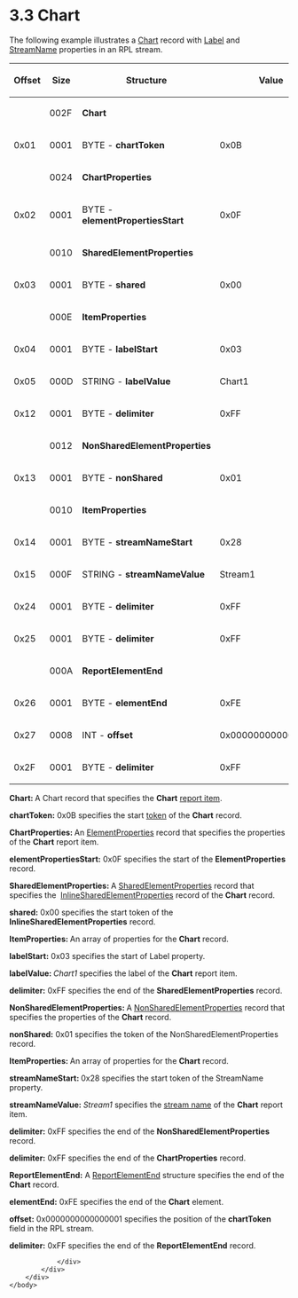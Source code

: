 <html dir="LTR" xmlns:mshelp="http://msdn.microsoft.com/mshelp" xmlns:ddue="http://ddue.schemas.microsoft.com/authoring/2003/5" xmlns:xlink="http://www.w3.org/1999/xlink" xmlns:tool="http://www.microsoft.com/tooltip">
    <head>
        <meta http-equiv="Content-Type" content="text/html; CHARSET=utf-8"></meta>
        <meta name="save" content="history"></meta>
        <title>3.3 Chart</title>
        <xml>
            <mshelp:toctitle title="3.3 Chart"></mshelp:toctitle>
            <mshelp:rltitle title="[MS-RPL]: Chart"></mshelp:rltitle>
            <mshelp:keyword index="A" term="47e45e82-9a0d-43ec-97bc-1086e313a7da"></mshelp:keyword>
            <mshelp:attr name="DCSext.ContentType" value="open specification"></mshelp:attr>
            <mshelp:attr name="AssetID" value="47e45e82-9a0d-43ec-97bc-1086e313a7da"></mshelp:attr>
            <mshelp:attr name="TopicType" value="kbRef"></mshelp:attr>
            <mshelp:attr name="DCSext.Title" value="[MS-RPL]: Chart" />
        </xml>
    </head>
    <body>
        <div id="header">
            <h1 class="heading">3.3 Chart</h1>
        </div>
        <div id="mainSection">
            <div id="mainBody">
                <div id="allHistory" class="saveHistory"></div>
                <div id="sectionSection0" class="section" name="collapseableSection">
                    

<p>The following example illustrates a <a href="89f56458-ec69-49ff-a9d6-39e506543a39.md">Chart</a> record with <a href="07e6d2f5-45d1-415f-b4d0-ed2de8bd7801.md">Label</a> and <a href="858a3b0e-17a7-447d-8fc3-9b56623c0097.md">StreamName</a> properties in
an RPL stream.</p>

<table>
 <thead>
  <tr>
   <th>
   <p>Offset</p>
   </th>
   <th>
   <p>Size</p>
   </th>
   <th>
   <p>Structure</p>
   </th>
   <th>
   <p>Value</p>
   </th>
  </tr>
 </thead>
 <tr>
  <td>
  <p> </p>
  </td>
  <td>
  <p>002F</p>
  </td>
  <td>
  <p><b>Chart</b></p>
  </td>
  <td>
  <p> </p>
  </td>
 </tr>
 <tr>
  <td>
  <p>0x01</p>
  </td>
  <td>
  <p>0001</p>
  </td>
  <td>
  <p>   BYTE - <b>chartToken</b></p>
  </td>
  <td>
  <p>0x0B </p>
  </td>
 </tr>
 <tr>
  <td>
  <p> </p>
  </td>
  <td>
  <p>0024</p>
  </td>
  <td>
  <p>   <b>ChartProperties</b></p>
  </td>
  <td>
  <p> </p>
  </td>
 </tr>
 <tr>
  <td>
  <p>0x02</p>
  </td>
  <td>
  <p>0001</p>
  </td>
  <td>
  <p>      BYTE - <b>elementPropertiesStart</b></p>
  </td>
  <td>
  <p>0x0F</p>
  </td>
 </tr>
 <tr>
  <td>
  <p> </p>
  </td>
  <td>
  <p>0010</p>
  </td>
  <td>
  <p>      <b>SharedElementProperties</b></p>
  </td>
  <td>
  <p> </p>
  </td>
 </tr>
 <tr>
  <td>
  <p>0x03</p>
  </td>
  <td>
  <p>0001</p>
  </td>
  <td>
  <p>         BYTE
  - <b>shared</b></p>
  </td>
  <td>
  <p>0x00</p>
  </td>
 </tr>
 <tr>
  <td>
  <p> </p>
  </td>
  <td>
  <p>000E</p>
  </td>
  <td>
  <p>         <b>ItemProperties</b></p>
  </td>
  <td>
  <p> </p>
  </td>
 </tr>
 <tr>
  <td>
  <p>0x04</p>
  </td>
  <td>
  <p>0001</p>
  </td>
  <td>
  <p>            BYTE
  - <b>labelStart</b></p>
  </td>
  <td>
  <p>0x03</p>
  </td>
 </tr>
 <tr>
  <td>
  <p>0x05</p>
  </td>
  <td>
  <p>000D</p>
  </td>
  <td>
  <p>            STRING
  - <b>labelValue</b></p>
  </td>
  <td>
  <p>Chart1</p>
  </td>
 </tr>
 <tr>
  <td>
  <p>0x12</p>
  </td>
  <td>
  <p>0001</p>
  </td>
  <td>
  <p>         BYTE
  - <b>delimiter</b></p>
  </td>
  <td>
  <p>0xFF</p>
  </td>
 </tr>
 <tr>
  <td>
  <p> </p>
  </td>
  <td>
  <p>0012</p>
  </td>
  <td>
  <p>      <b>NonSharedElementProperties</b></p>
  </td>
  <td>
  <p> </p>
  </td>
 </tr>
 <tr>
  <td>
  <p>0x13</p>
  </td>
  <td>
  <p>0001</p>
  </td>
  <td>
  <p>         BYTE
  - <b>nonShared</b></p>
  </td>
  <td>
  <p>0x01</p>
  </td>
 </tr>
 <tr>
  <td>
  <p> </p>
  </td>
  <td>
  <p>0010</p>
  </td>
  <td>
  <p>         <b>ItemProperties</b>     </p>
  </td>
  <td>
  <p> </p>
  </td>
 </tr>
 <tr>
  <td>
  <p>0x14</p>
  </td>
  <td>
  <p>0001</p>
  </td>
  <td>
  <p>            BYTE
  - <b>streamNameStart</b></p>
  </td>
  <td>
  <p>0x28</p>
  </td>
 </tr>
 <tr>
  <td>
  <p>0x15</p>
  </td>
  <td>
  <p>000F</p>
  </td>
  <td>
  <p>            STRING
  - <b>streamNameValue</b></p>
  </td>
  <td>
  <p>Stream1</p>
  </td>
 </tr>
 <tr>
  <td>
  <p>0x24</p>
  </td>
  <td>
  <p>0001</p>
  </td>
  <td>
  <p>         BYTE
  - <b>delimiter</b></p>
  </td>
  <td>
  <p>0xFF</p>
  </td>
 </tr>
 <tr>
  <td>
  <p>0x25</p>
  </td>
  <td>
  <p>0001</p>
  </td>
  <td>
  <p>      BYTE - <b>delimiter</b></p>
  </td>
  <td>
  <p>0xFF</p>
  </td>
 </tr>
 <tr>
  <td>
  <p> </p>
  </td>
  <td>
  <p>000A</p>
  </td>
  <td>
  <p>   <b>ReportElementEnd</b></p>
  </td>
  <td>
  <p> </p>
  </td>
 </tr>
 <tr>
  <td>
  <p>0x26</p>
  </td>
  <td>
  <p>0001</p>
  </td>
  <td>
  <p>      BYTE - <b>elementEnd</b></p>
  </td>
  <td>
  <p>0xFE</p>
  </td>
 </tr>
 <tr>
  <td>
  <p>0x27</p>
  </td>
  <td>
  <p>0008</p>
  </td>
  <td>
  <p>      INT - <b>offset</b></p>
  </td>
  <td>
  <p>0x0000000000000001</p>
  </td>
 </tr>
 <tr>
  <td>
  <p>0x2F</p>
  </td>
  <td>
  <p>0001</p>
  </td>
  <td>
  <p>      BYTE - <b>delimiter</b></p>
  </td>
  <td>
  <p>0xFF</p>
  </td>
 </tr>
</table>

<p><b>Chart: </b>A Chart record that specifies the <b>Chart</b>
<a href="75ae48f7-746b-4b41-919c-6699fa28b3ef.md#gt_c6f8e999-fca9-4e79-96e7-fb4c2c43d601">report item</a>.</p>

<p><b>chartToken:</b> 0x0B specifies the start <a href="75ae48f7-746b-4b41-919c-6699fa28b3ef.md#gt_95f17071-c8f1-403a-8a92-cf87aa7d40f5">token</a> of the <b>Chart</b>
record.</p>

<p><b>ChartProperties: </b>An <a href="d7f6cef2-01c6-4562-a4a0-5f205d79963e.md">ElementProperties</a> record
that specifies the properties of the <b>Chart</b> report item.</p>

<p><b>elementPropertiesStart:</b> 0x0F specifies the
start of the <b>ElementProperties</b> record. </p>

<p><b>SharedElementProperties: </b>A <a href="9496b6e7-b12b-4fbe-ad27-2cc5e9d61fcd.md">SharedElementProperties</a>
record that specifies the  <a href="23d76278-cee5-45ee-a361-a9d94d6d3300.md">InlineSharedElementProperties</a>
record of the <b>Chart</b> record.</p>

<p><b>shared:</b> 0x00 specifies the start token of the <b>InlineSharedElementProperties</b>
record. </p>

<p><b>ItemProperties: </b>An array of properties for the
<b>Chart</b> record.</p>

<p><b>labelStart:</b> 0x03 specifies the start of Label
property. </p>

<p><b>labelValue: </b><i>Chart1</i> specifies the label
of the <b>Chart</b> report item.</p>

<p><b>delimiter:</b> 0xFF specifies the end of the <b>SharedElementProperties</b>
record.</p>

<p><b>NonSharedElementProperties: </b>A <a href="1b1b7882-84bb-47d4-a3d2-b020b8d23d7a.md">NonSharedElementProperties</a>
record that specifies the properties of the <b>Chart</b> record.</p>

<p><b>nonShared:</b> 0x01 specifies the token of the
NonSharedElementProperties record. </p>

<p><b>ItemProperties: </b>An array of properties for the
<b>Chart</b> record.</p>

<p><b>streamNameStart: </b>0x28 specifies the start
token of the StreamName property.</p>

<p><b>streamNameValue: </b><i>Stream1</i> specifies the <a href="75ae48f7-746b-4b41-919c-6699fa28b3ef.md#gt_cd4f5b3b-1fd3-43ff-aafc-3bf4c3cab97f">stream name</a> of the <b>Chart</b>
report item.</p>

<p><b>delimiter:</b> 0xFF specifies the end of the <b>NonSharedElementProperties</b>
record.</p>

<p><b>delimiter:</b> 0xFF specifies the end of the <b>ChartProperties</b>
record.</p>

<p><b>ReportElementEnd:</b> A <a href="75f1a870-2f17-4806-b286-e67c7239e103.md">ReportElementEnd</a> structure
specifies the end of the <b>Chart</b> record.</p>

<p><b>elementEnd:</b> 0xFE specifies the end of the <b>Chart</b>
element.</p>

<p><b>offset:</b> 0x0000000000000001 specifies the
position of the <b>chartToken</b> field in the RPL stream.</p>

<p><b>delimiter:</b> 0xFF specifies the end of the <b>ReportElementEnd</b>
record.</p>


                </div>
            </div>
        </div>
    </body>
</html>